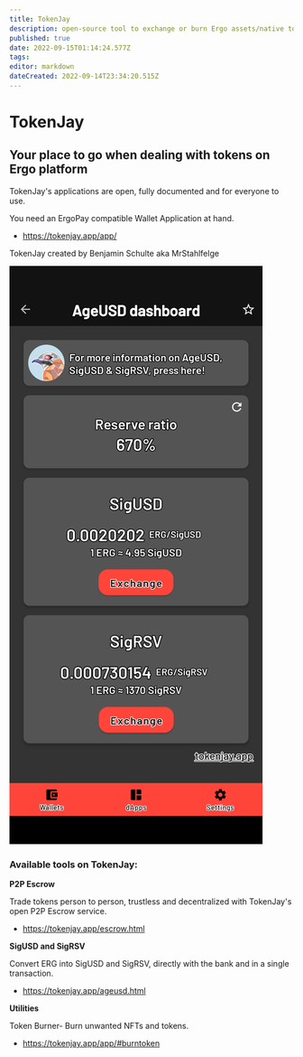 ```yaml
---
title: TokenJay
description: open-source tool to exchange or burn Ergo assets/native tokens
published: true
date: 2022-09-15T01:14:24.577Z
tags: 
editor: markdown
dateCreated: 2022-09-14T23:34:20.515Z
---
```


# TokenJay
## Your place to go when dealing with tokens on Ergo platform
TokenJay's applications are open, fully documented and for everyone to use.

You need an ErgoPay compatible Wallet Application at hand.

- https://tokenjay.app/app/

TokenJay created by Benjamin Schulte aka MrStahlfelge 

![screenshot_20220914-201008.png](/screenshot_20220914-201008.png)
### Available tools on TokenJay:
**P2P Escrow**

Trade tokens person to person, trustless and decentralized with TokenJay's open P2P Escrow service.
- https://tokenjay.app/escrow.html

**SigUSD and SigRSV** 

Convert ERG into SigUSD and SigRSV, directly with the bank and in a single transaction.
- https://tokenjay.app/ageusd.html

 **Utilities**

Token Burner- Burn unwanted NFTs and tokens.


- https://tokenjay.app/app/#burntoken